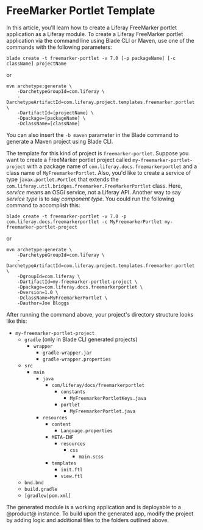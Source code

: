 # FreeMarker Portlet Template [](id=freemarker-portlet-template)

In this article, you'll learn how to create a Liferay FreeMarker portlet
application as a Liferay module. To create a Liferay FreeMarker portlet
application via the command line using Blade CLI or Maven, use one of the
commands with the following parameters:

    blade create -t freemarker-portlet -v 7.0 [-p packageName] [-c className] projectName

or

    mvn archetype:generate \
        -DarchetypeGroupId=com.liferay \
        -DarchetypeArtifactId=com.liferay.project.templates.freemarker.portlet \
        -DartifactId=[projectName] \
        -Dpackage=[packageName] \
        -DclassName=[className]

You can also insert the `-b maven` parameter in the Blade command to generate a
Maven project using Blade CLI.

The template for this kind of project is `freemarker-portlet`. Suppose you want
to create a FreeMarker portlet project called `my-freemarker-portlet-project`
with a package name of `com.liferay.docs.freemarkerportlet` and a class name of
`MyFreemarkerPortlet`. Also, you'd like to create a service of type
`javax.portlet.Portlet` that extends the
`com.liferay.util.bridges.freemarker.FreeMarkerPortlet` class. Here, *service*
means an OSGi service, not a Liferay API. Another way to say *service type* is
to say *component type*. You could run the following command to accomplish this:

    blade create -t freemarker-portlet -v 7.0 -p com.liferay.docs.freemarkerportlet -c MyFreemarkerPortlet my-freemarker-portlet-project

or

    mvn archetype:generate \
        -DarchetypeGroupId=com.liferay \
        -DarchetypeArtifactId=com.liferay.project.templates.freemarker.portlet \
        -DgroupId=com.liferay \
        -DartifactId=my-freemarker-portlet-project \
        -Dpackage=com.liferay.docs.freemarkerportlet \
        -Dversion=1.0 \
        -DclassName=MyFreemarkerPortlet \
        -Dauthor=Joe Bloggs

After running the command above, your project's directory structure looks like
this:

- `my-freemarker-portlet-project`
    - `gradle` (only in Blade CLI generated projects)
        - `wrapper`
            - `gradle-wrapper.jar`
            - `gradle-wrapper.properties`
    - `src`
        - `main`
            - `java`
                - `com/liferay/docs/freemarkerportlet`
                    - `constants`
                        - `MyFreemarkerPortletKeys.java`
                    - `portlet`
                        - `MyFreemarkerPortlet.java`
            - `resources`
                - `content`
                    - `Language.properties`
                - `META-INF`
                    - `resources`
                        - `css`
                            - `main.scss`
                - `templates`
                    - `init.ftl`
                    - `view.ftl`
    - `bnd.bnd`
    - `build.gradle`
    - `[gradlew|pom.xml]`

The generated module is a working application and is deployable to a @product@
instance. To build upon the generated app, modify the project by adding logic
and additional files to the folders outlined above.
